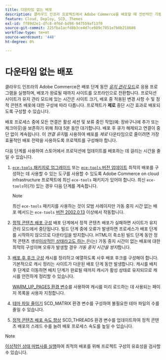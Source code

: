 ```yaml
---
title: 다운타임 없는 배포
description: 클라우드 인프라 프로젝트에서 Adobe Commerce을 배포할 때 전반적인 가동 중지 시간을 줄이는 방법을 알아봅니다.
feature: Cloud, Deploy, SCD, Themes
exl-id: ff89d2e1-dfc8-4f6d-bd98-947559af13f0
source-git-commit: 225fba1acfd8b3ce4d7ce989c7851e7b0b218680
workflow-type: tm+mt
source-wordcount: '448'
ht-degree: 0%

---
```


# 다운타임 없는 배포

클라우드 인프라의 Adobe Commerce은 배포 단계 동안 [_유지 관리_ 모드](https://experienceleague.adobe.com/docs/commerce-operations/configuration-guide/setup/application-modes.html#production-mode)로 응용 프로그램을 실행하며, 배포가 완료될 때까지 사이트를 오프라인으로 전환합니다. 프로덕션 사이트가 유지 관리 모드에 있는 시간은 사이트 크기, 배포 중 적용된 변경 사항 수 및 정적 콘텐츠 배포에 대한 구성에 따라 다릅니다. 프로젝트가 **제로** 중단 시간 효과로 배포되도록 구성할 수 있습니다.

배포 프로세스 중에 모든 연결은 활성 세션 및 보류 중인 작업(예: 장바구니에 추가 또는 체크아웃)을 보존하기 위해 최대 5분 동안 대기합니다. 배포 후 큐가 해제되고 연결이 중단 없이 계속됩니다. 이 _연결 유지_&#x200B;를 사용하여 배포를 _제로_ 다운타임으로 줄이려면 가장 효율적인 배포 전략을 사용하도록 프로젝트를 구성해야 합니다.

다음 단계를 사용하여 스토어에서 프로덕션에 업데이트를 배포하는 데 걸리는 시간을 줄일 수 있습니다.

1. [`ece-tools` 패키지로 업그레이드](../dev-tools/install-package.md) 또는 [`ece-tools` 버전 업데이트](../dev-tools/update-package.md)
최적의 배포를 구성하는 데 사용할 수 있는 도구를 사용할 수 있도록 Adobe Commerce on cloud infrastructure 프로젝트에 최신 `ece-tools` 패키지가 있어야 합니다. 최신 `ece-tools`이(가) 있는 경우 다음 단계를 계속합니다.

   >[!NOTE]
   >
   >최신 `ece-tools` 패키지를 사용하는 것이 모범 사례이지만 가동 중지 시간 없는 배포 메서드는 `ece-tools` [버전 2002.0.13](../release-notes/cloud-release-archive.md#v2002013) 이상에서 작동합니다.

1. [정적 콘텐츠 배포 구성](static-content.md)
배포 단계에서 정적 콘텐츠 배포가 실패하면 사이트가 유지 관리 모드에서 중단됩니다. 빌드 단계 중에 오류가 발생하면 프로세스가 배포 단계를 시작하지 않으므로 다운타임을 방지합니다. HTML이 축소된 빌드 단계 동안 정적 콘텐츠 생성[이상적인 상태라고도 하는 ](static-content.md#setting-the-scd-on-build)은(는) 가동 중지 시간이 없는 배포에 대한 최적의 구성이며 오류가 발생할 경우 _가동 중지 시간을 방지_&#x200B;합니다.

1. [배포 후 후크 구성](../application/hooks-property.md)
캐시를 정리하고 예열하도록 사후 배포 후크를 구성해야 합니다. 기본적으로 캐시 정리는 사이트가 다운된 배포 단계 동안 발생합니다. 캐시를 배치 후 단계로 이동하면 배치 단계가 완료될 때까지 캐시가 활성 상태로 유지되므로 캐시를 안전하게 정리할 수 있습니다.

   [WARM_UP_PAGES 환경 변수](../environment/variables-post-deploy.md#warmuppages)를 사용하여 캐시를 미리 로드하는 데 사용되는 페이지 목록을 사용자 지정합니다.

1. [테마 파일 줄이기](../environment/variables-deploy.md#scdmatrix)
SCD\_MATRIX 환경 변수를 구성하여 불필요한 테마 파일의 수를 줄일 수 있습니다.

1. [정적 콘텐츠 배포 속도 향상](../environment/variables-deploy.md#scdthreads)
SCD\_THREADS 환경 변수를 업데이트하여 정적 콘텐츠 배포의 스레드 수를 늘려 배포 프로세스 속도를 높일 수 있습니다.

>[!NOTE]
>
>[이상적인 상태 마법사를 실행](smart-wizards.md#verifying-an-ideal-configuration)하여 최적의 배포를 위해 프로젝트 구성의 유효성을 검사할 수 있습니다.

